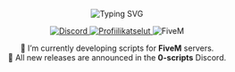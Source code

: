 <p align="center">
  <img src="https://readme-typing-svg.demolab.com?font=Inter&weight=600&size=28&duration=5000&pause=2500&center=true&vCenter=true&width=700&lines=Hi+%F0%9F%91%8B+I'm+Snooppikoira" alt="Typing SVG" />
</p>

<p align="center">
  <a href="https://discord.com/users/764196391652163625">
    <img alt="Discord" src="https://img.shields.io/badge/Discord-Snooppikoira-5865F2?logo=discord&logoColor=white&style=for-the-badge">
  </a>
  <a href="https://komarev.com/ghpvc/?username=snooppikoira">
    <img alt="Profiilikatselut" src="https://komarev.com/ghpvc/?username=snooppikoira&color=0b84fe&style=for-the-badge">
  </a>
  <img alt="FiveM" src="https://img.shields.io/badge/Developing-FiveM-fbbf24?style=for-the-badge&logo=rockstar%20games&logoColor=black">
</p>

<p align="center">
  🔭 I’m currently developing scripts for <b>FiveM</b> servers. <br/>
  💬 All new releases are announced in the <b>0-scripts</b> Discord.
</p>


